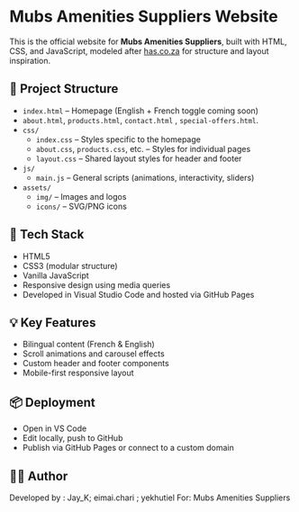 # Mubs Amenities Suppliers Website

This is the official website for **Mubs Amenities Suppliers**, built with HTML, CSS, and JavaScript, modeled after [has.co.za](https://www.has.co.za) for structure and layout inspiration.

## 🔧 Project Structure

- `index.html` – Homepage (English + French toggle coming soon)
- `about.html`, `products.html`, `contact.html` , `special-offers.html`.
- `css/`
  - `index.css` – Styles specific to the homepage
  - `about.css`, `products.css`, etc. – Styles for individual pages
  - `layout.css` – Shared layout styles for header and footer
- `js/`
  - `main.js` – General scripts (animations, interactivity, sliders)
- `assets/`
  - `img/` – Images and logos
  - `icons/` – SVG/PNG icons

## 🧩 Tech Stack

- HTML5
- CSS3 (modular structure)
- Vanilla JavaScript
- Responsive design using media queries
- Developed in Visual Studio Code and hosted via GitHub Pages

## 💡 Key Features

- Bilingual content (French & English)
- Scroll animations and carousel effects
- Custom header and footer components
- Mobile-first responsive layout

## 📦 Deployment

- Open in VS Code
- Edit locally, push to GitHub
- Publish via GitHub Pages or connect to a custom domain

## 👨‍💻 Author

Developed by : Jay_K; eimai.chari ; yekhutiel
For: Mubs Amenities Suppliers
